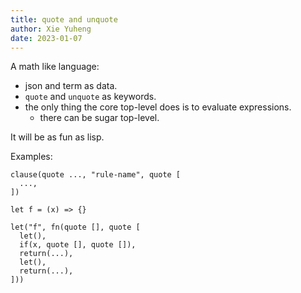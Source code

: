 ```yaml
---
title: quote and unquote
author: Xie Yuheng
date: 2023-01-07
---
```


A math like language:

- json and term as data.
- `quote` and `unquote` as keywords.
- the only thing the core top-level does is to evaluate expressions.
  - there can be sugar top-level.

It will be as fun as lisp.

Examples:

```
clause(quote ..., "rule-name", quote [
  ...,
])
```

```
let f = (x) => {}

let("f", fn(quote [], quote [
  let(),
  if(x, quote [], quote []),
  return(...),
  let(),
  return(...),
]))
```
